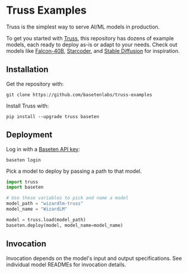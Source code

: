# Truss Examples

Truss is the simplest way to serve AI/ML models in production. 

To get you started with [Truss](https://trussml.com/), this repository has dozens of example models, each ready to deploy as-is or adapt to your needs. Check out models like [Falcon-40B](falcon-40b-truss), [Starcoder](starcoder-truss), and [Stable Diffusion](stable-diffusion-truss) for inspiration.

## Installation

Get the repository with:

```
git clone https://github.com/basetenlabs/truss-examples
```

Install Truss with:

```
pip install --upgrade truss baseten
```

## Deployment

Log in with a [Baseten API key](https://app.baseten.co/settings/account/api_keys):

```
baseten login
```

Pick a model to deploy by passing a path to that model. 

```python
import truss
import baseten

# Use these variables to pick and name a model
model_path = "wizardlm-truss"
model_name = "WizardLM"

model = truss.load(model_path)
baseten.deploy(model, model_name=model_name)
```

## Invocation

Invocation depends on the model's input and output specifications. See individual model READMEs for invocation details.
